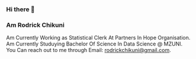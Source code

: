 ### Hi there 👋
### Am Rodrick Chikuni

Am Currently Working as Statistical Clerk At Partners In Hope Organisation. 
Am Currently Studuying Bachelor Of Science In Data Science @ MZUNI. 
You Can reach out to me through Email: rodrickchikuni@gmail.com. 


<!--
**RodrickChikuni/RodrickChikuni** is a ✨ _special_ ✨ repository because its `README.md` (this file) appears on your GitHub profile.

Here are some ideas to get you started:

- 🔭 I’m currently working on ...
- 🌱 I’m currently learning ...
- 👯 I’m looking to collaborate on ...
- 🤔 I’m looking for help with ...
- 💬 Ask me about ...
- 📫 How to reach me: ...
- 😄 Pronouns: ...
- ⚡ Fun fact: ...
-->
